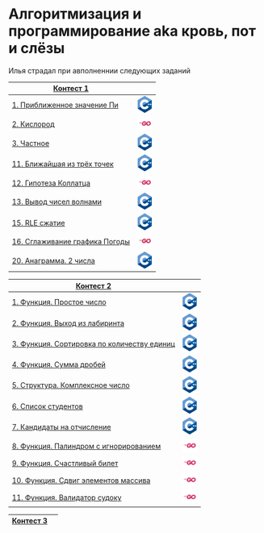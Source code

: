# Алгоритмизация и программирование aka кровь, пот и слёзы

Илья страдал при авполненнии следующих заданий

|[Контест 1](https://contest.yandex.ru/contest/52142/problems/) |  |
| --- | :-: |
| [1. Приближенное значение Пи](./contest_01/01/main.cpp) | ![](./image/cpp.png) |
| [2. Кислород](./contest_1/02/main.go) | ![](./image/go.png) |
| [3. Частное](./contest_01/03/main.cpp) | ![](./image/cpp.png) |
| [11. Ближайшая из трёх точек](./contest_01/11/main.cpp) | ![](./image/cpp.png) |
| [12. Гипотеза Коллатца](./contest_01/12/main.go) | ![](./image/go.png) |
| [13. Вывод чисел волнами](./contest_01/13/main.cpp) | ![](./image/cpp.png) |
| [15. RLE сжатие](./contest_01/15/main.cpp) | ![](./image/cpp.png) |
| [16. Сглаживание графика Погоды](./contest_01/16/main.go) | ![](./image/go.png) |
| [20. Анаграмма. 2 числа](./contest_01/20/main.cpp) | ![](./image/cpp.png) |
 
|[Контест 2](https://contest.yandex.ru/contest/52676/problems/) |  |
| --- | :-: |
| [1. Функция. Простое число](./contest_02/01/main.cpp) | ![](./image/cpp.png) |
| [2. Функция. Выход из лабиринта](./contest_02/02/main.cpp) | ![](./image/cpp.png) |
| [3. Функция. Сортировка по количеству единиц](./contest_02/03/main.cpp) | ![](./image/cpp.png) |
| [4. Функция. Сумма дробей](./contest_02/04/main.cpp) | ![](./image/cpp.png) |
| [5. Структура. Комплексное число](./contest_02/05/main.cpp) | ![](./image/cpp.png) |
| [6. Список студентов](./contest_02/06/main.cpp) | ![](./image/cpp.png) |
| [7. Кандидаты на отчисление](./contest_02/07/main.cpp) | ![](./image/cpp.png) |
| [8. Функция. Палиндром с игнорированием](./contest_02/08/main.go) | ![](./image/go.png) |
| [9. Функция. Счастливый билет](./contest_02/09/main.go) | ![](./image/go.png) |
| [10. Функция. Сдвиг элементов массива](./contest_02/10/main.go) | ![](./image/go.png) |
| [11. Функция. Валидатор судоку](./contest_02/11/main.go) | ![](./image/go.png) |

|[Контест 3](https://contest.yandex.ru/contest/53504/problems/) |  |
| --- | :-: |
